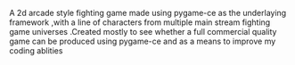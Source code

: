 A 2d arcade style fighting game made using pygame-ce as the underlaying framework ,with a line of characters from multiple main stream fighting game universes .Created mostly to see whether a full commercial quality game can be produced using pygame-ce and as a means to improve my coding ablities
